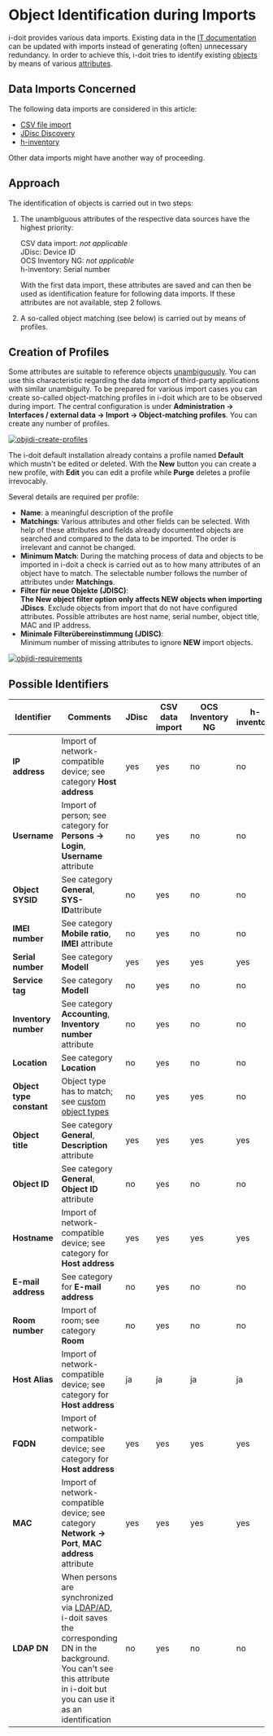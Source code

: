 # Object Identification during Imports

i-doit provides various data imports. Existing data in the [IT documentation](../glossary.md) can be updated with imports instead of generating (often) unnecessary redundancy. In order to achieve this, i-doit tries to identify existing [objects](../basics/structure-of-the-it-documentation.md) by means of various [attributes](../basics/structure-of-the-it-documentation.md).

## Data Imports Concerned

The following data imports are considered in this article:

*   [CSV file import](./csv-data-import/index.md)
*   [JDisc Discovery](jdisc-discovery.md)
*   [h-inventory](h-inventory.md)

Other data imports might have another way of proceeding.

## Approach

The identification of objects is carried out in two steps:

1. The unambiguous attributes of the respective data sources have the highest priority:

    CSV data import: _not applicable_<br>
    JDisc: Device ID<br>
    OCS Inventory NG: _not applicable_<br>
    h-inventory: Serial number<br>

    With the first data import, these attributes are saved and can then be used as identification feature for following data imports. If these attributes are not available, step 2 follows.

2. A so-called object matching (see below) is carried out by means of profiles.

## Creation of Profiles

Some attributes are suitable to reference objects [unambiguously](../basics/unique-references.md). You can use this characteristic regarding the data import of third-party applications with similar unambiguity. To be prepared for various import cases you can create so-called object-matching profiles in i-doit which are to be observed during import. The central configuration is under **Administration → Interfaces / external data → Import → Object-matching profiles**. You can create any number of profiles.

[![objidi-create-profiles](../assets/images/en/consolidate-data/object-identification-during-imports/1-oidi.png)](../assets/images/en/consolidate-data/object-identification-during-imports/1-oidi.png)

The i-doit default installation already contains a profile named **Default** which mustn't be edited or deleted. With the **New** button you can create a new profile, with **Edit** you can edit a profile while **Purge** deletes a profile irrevocably.

Several details are required per profile:

*   **Name**: a meaningful description of the profile
*   **Matchings**: Various attributes and other fields can be selected. With help of these attributes and fields already documented objects are searched and compared to the data to be imported. The order is irrelevant and cannot be changed.
*   **Minimum Match**: During the matching process of data and objects to be imported in i-doit a check is carried out as to how many attributes of an object have to match. The selectable number follows the number of attributes under **Matchings**.
*   **Filter für neue Objekte (JDISC)**:<br>**The New object filter option only affects NEW objects when importing JDiscs**. Exclude objects from import that do not have configured attributes. Possible attributes are host name, serial number, object title, MAC and IP address.
*   **Minimale Filterübereinstimmung (JDISC)**:<br>Minimum number of missing attributes to ignore **NEW** import objects.

[![objidi-requirements](../assets/images/en/consolidate-data/object-identification-during-imports/2-oidi.png)](../assets/images/en/consolidate-data/object-identification-during-imports/2-oidi.png)

## Possible Identifiers

| Identifier               | Comments                                                                                                                                                                                                                                        | JDisc | CSV data import | OCS Inventory NG | h-inventory |
| ------------------------ | ----------------------------------------------------------------------------------------------------------------------------------------------------------------------------------------------------------------------------------------------- | ----- | --------------- | ---------------- | ----------- |
| **IP address**           | Import of network-compatible device; see category **Host address**                                                                                                                                                                              | yes   | yes             | no               | no          |
| **Username**             | Import of person; see category for **Persons → Login**, **Username** attribute                                                                                                                                                                  | no    | yes             | no               | no          |
| **Object SYSID**         | See category **General**, **SYS-ID**attribute                                                                                                                                                                                                   | no    | yes             | no               | no          |
| **IMEI number**          | See category **Mobile ratio**, **IMEI** attribute                                                                                                                                                                                               | no    | yes             | no               | no          |
| **Serial number**        | See category **Modell**                                                                                                                                                                                                                         | yes   | yes             | yes              | yes         |
| **Service tag**          | See category **Modell**                                                                                                                                                                                                                         | no    | yes             | no               | no          |
| **Inventory number**     | See category **Accounting**, **Inventory number** attribute                                                                                                                                                                                     | no    | yes             | no               | no          |
| **Location**             | See category **Location**                                                                                                                                                                                                                       | no    | yes             | no               | no          |
| **Object type constant** | Object type has to match; see [custom object types](../basics/custom-object-types.md)                                                                                                                                                           | no    | yes             | yes              | no          |
| **Object title**         | See category **General**, **Description** attribute                                                                                                                                                                                             | yes   | yes             | yes              | yes         |
| **Object ID**            | See category **General**, **Object ID** attribute                                                                                                                                                                                               | no    | yes             | no               | no          |
| **Hostname**             | Import of network-compatible device; see category for **Host address**                                                                                                                                                                          | yes   | yes             | yes              | yes         |
| **E-mail address**       | See category for **E-mail address**                                                                                                                                                                                                             | no    | yes             | no               | no          |
| **Room number**          | Import of room; see category **Room**                                                                                                                                                                                                           | no    | yes             | no               | no          |
| **Host Alias**           | Import of network-compatible device; see category for **Host address**                                                                                                                                                                          | ja    | ja              | ja               | ja          |
| **FQDN**                 | Import of network-compatible device; see category for **Host address**                                                                                                                                                                          | yes   | yes             | yes              | yes         |
| **MAC**                  | Import of network-compatible device; see category **Network → Port**,  **MAC address** attribute                                                                                                                                                | yes   | yes             | yes              | yes         |
| **LDAP DN**              | When persons are synchronized via [LDAP/AD](../user-authentication-and-management/ldap-directory/index.md), i-doit saves the corresponding DN in the background. You can't see this attribute in i-doit but you can use it as an identification | no    | yes             | no               | no          |
